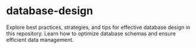 # database-design
Explore best practices, strategies, and tips for effective database design in this repository. Learn how to optimize database schemas and ensure efficient data management.
